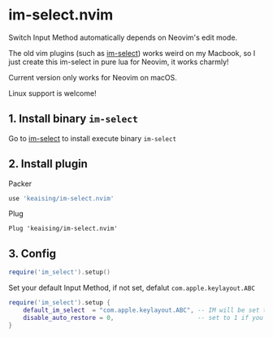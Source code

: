 # im-select.nvim

Switch Input Method automatically depends on Neovim's edit mode.

The old vim plugins (such as [im-select](https://github.com/daipeihust/im-select)) works weird on my Macbook, so I just create this im-select in pure lua for Neovim, it works charmly!

Current version only works for Neovim on macOS. 

Linux support is welcome!

## 1. Install binary `im-select`

Go to [im-select](https://github.com/daipeihust/im-select) to install execute binary `im-select`

## 2. Install plugin

Packer

``` lua
use 'keaising/im-select.nvim'
```

Plug

``` vim
Plug 'keaising/im-select.nvim'
```

## 3. Config

```lua
require('im_select').setup()
```

Set your default Input Method, if not set, defalut `com.apple.keylayout.ABC`

```lua
require('im_select').setup {
	default_im_select  = "com.apple.keylayout.ABC", -- IM will be set to `default_im_select` when `EnterVim` or `InsertLeave`
	disable_auto_restore = 0,                       -- set to 1 if you don't want restore IM status when `InsertEnter`
}
```

